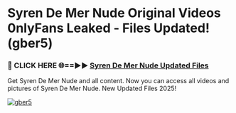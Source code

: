 # Syren De Mer Nude Original Videos 0nlyFans Leaked - Files Updated! (gber5)

<h3>🔴 CLICK HERE 🌐==►► <a href="https://tinyurl.com/5h6xmrr3" rel="nofollow">Syren De Mer Nude Updated Files</a></h3>

Get Syren De Mer Nude and all content. Now you can access all videos and pictures of Syren De Mer Nude. New Updated Files 2025!

[![gber5](https://i.imgur.com/KVD873Z.gif)](https://tinyurl.com/5h6xmrr3)
